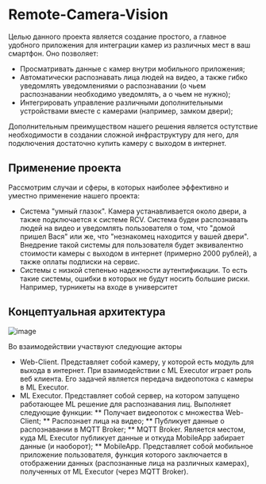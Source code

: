 # Remote-Camera-Vision

Целью данного проекта является создание простого, а главное удобного приложения для интеграции камер из различных мест в ваш смартфон. Оно позволяет:
* Просматривать данные с камер внутри мобильного приложения;
* Автоматически распознавать лица людей на видео, а также гибко уведомлять уведомлениями о распознавании (о чьем распознавании необходимо уведомлять, а о чьем не нужно);
* Интегрировать управление различными дополнительными устройствами вместе с камерами (например, замком двери);

Дополнительным преимуществом нашего решения является остутствие необходимости в создании сложной инфраструктуру для него, для подключения достаточно купить камеру с выходом в интернет.

## Применение проекта

Рассмотрим случаи и сферы, в которых наиболее эффективно и уместно применение нашего проекта:
* Система "умный глазок". Камера устанавливается около двери, а также подключается к системе RCV. Система будеи распознавать людей на видео и уведомлять пользователя о том, что "домой пришел Вася" или же, что "незнакомец находится у вашей двери". Внедрение такой системы для пользователя  будет эквивалентно стоимости камеры с выходом в интернет (примерно 2000 рублей), а также оплаты подписки на сервис.
* Системы с низкой степенью надежности аутентификации. То есть такие системы, ошибки в которых не будут носить большие риски. Например, турникеты на входе в университет

## Концептуальная архитектура

![image](https://user-images.githubusercontent.com/67962930/190469174-c26ffc86-4a3a-4b09-90b0-8eecc063284b.png)

Во взаимодействии участвуют следующие акторы
* Web-Client. Представляет собой камеру, у которой есть модуль для выхода в интернет. При взаимодействии с ML Executor играет роль веб клиента. Его задачей является передача видеопотока с камеры в ML Executor.
* ML Executor. Представляет собой сервер, на котором запущено работающее ML решение для распознавания лиц. Выполняет следующие функции:
** Получает видеопоток с множества Web-Client;
** Распознает лица на видео;
** Публикует данные о распознавании в MQTT Broker;
** MQTT Broker. Является местом, куда ML Executor публикует данные и откуда MobileApp забирает данные (и наоборот);
** MobileApp. Представляет собой мобильное приложение пользователя, функция которого заключается в отображении данных (распознанные лица на различных камерах), полученных от ML Executor (через MQTT Broker).
